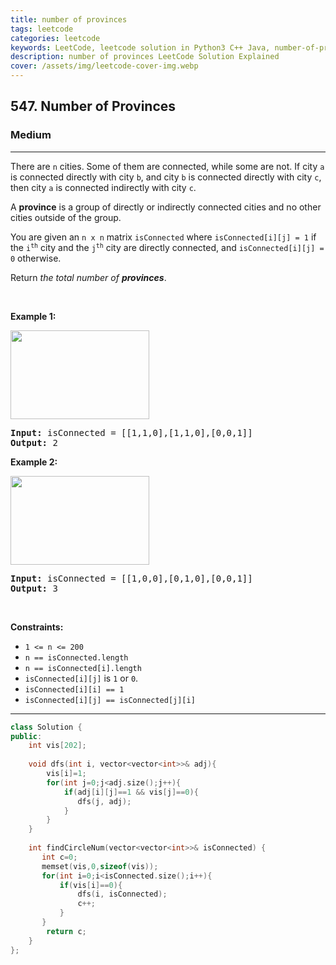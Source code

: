 ```yaml
---
title: number of provinces
tags: leetcode
categories: leetcode
keywords: LeetCode, leetcode solution in Python3 C++ Java, number-of-provinces solution
description: number of provinces LeetCode Solution Explained
cover: /assets/img/leetcode-cover-img.webp
---
```





<h2>547. Number of Provinces</h2><h3>Medium</h3><hr><div><p>There are <code>n</code> cities. Some of them are connected, while some are not. If city <code>a</code> is connected directly with city <code>b</code>, and city <code>b</code> is connected directly with city <code>c</code>, then city <code>a</code> is connected indirectly with city <code>c</code>.</p>

<p>A <strong>province</strong> is a group of directly or indirectly connected cities and no other cities outside of the group.</p>

<p>You are given an <code>n x n</code> matrix <code>isConnected</code> where <code>isConnected[i][j] = 1</code> if the <code>i<sup>th</sup></code> city and the <code>j<sup>th</sup></code> city are directly connected, and <code>isConnected[i][j] = 0</code> otherwise.</p>

<p>Return <em>the total number of <strong>provinces</strong></em>.</p>

<p>&nbsp;</p>
<p><strong>Example 1:</strong></p>
<img alt="" src="https://assets.leetcode.com/uploads/2020/12/24/graph1.jpg" style="width: 222px; height: 142px;">
<pre><strong>Input:</strong> isConnected = [[1,1,0],[1,1,0],[0,0,1]]
<strong>Output:</strong> 2
</pre>

<p><strong>Example 2:</strong></p>
<img alt="" src="https://assets.leetcode.com/uploads/2020/12/24/graph2.jpg" style="width: 222px; height: 142px;">
<pre><strong>Input:</strong> isConnected = [[1,0,0],[0,1,0],[0,0,1]]
<strong>Output:</strong> 3
</pre>

<p>&nbsp;</p>
<p><strong>Constraints:</strong></p>

<ul>
	<li><code>1 &lt;= n &lt;= 200</code></li>
	<li><code>n == isConnected.length</code></li>
	<li><code>n == isConnected[i].length</code></li>
	<li><code>isConnected[i][j]</code> is <code>1</code> or <code>0</code>.</li>
	<li><code>isConnected[i][i] == 1</code></li>
	<li><code>isConnected[i][j] == isConnected[j][i]</code></li>
</ul>
</div>

---




```cpp
class Solution {
public:
    int vis[202];
    
    void dfs(int i, vector<vector<int>>& adj){
        vis[i]=1;
        for(int j=0;j<adj.size();j++){
            if(adj[i][j]==1 && vis[j]==0){
               dfs(j, adj);
            }
        }
    }
    
    int findCircleNum(vector<vector<int>>& isConnected) {
       int c=0;
       memset(vis,0,sizeof(vis));
       for(int i=0;i<isConnected.size();i++){
           if(vis[i]==0){
               dfs(i, isConnected);
               c++;
           }
       }
        return c;
    }
};
```
